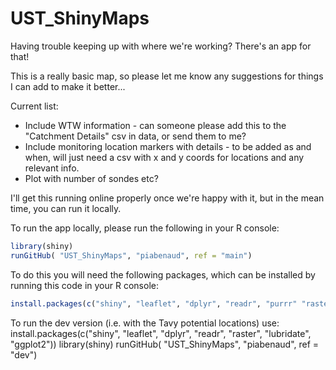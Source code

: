 # UST_ShinyMaps
Having trouble keeping up with where we're working? There's an app for that!

This is a really basic map, so please let me know any suggestions for things I can add to make it better...

Current list:

* Include WTW information - can someone please add this to the "Catchment Details" csv in data, or send them to me?
* Include monitoring location markers with details - to be added as and when, will just need a csv with x and y coords for locations and any relevant info.
* Plot with number of sondes etc?

I'll get this running online properly once we're happy with it, but in the mean time, you can run it locally.

To run the app locally, please run the following in your R console: 
```R
library(shiny)
runGitHub( "UST_ShinyMaps", "piabenaud", ref = "main")
```
To do this you will need the following packages, which can be installed by running this code in your R console:
 ```R
 install.packages(c("shiny", "leaflet", "dplyr", "readr", "purrr" "raster", "lubridate", "ggplot2", "sp"))
 ```
To run the dev version (i.e. with the Tavy potential locations) use:
install.packages(c("shiny", "leaflet", "dplyr", "readr", "raster", "lubridate", "ggplot2"))
library(shiny)
runGitHub( "UST_ShinyMaps", "piabenaud", ref = "dev")